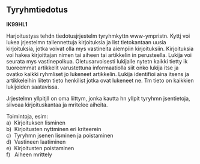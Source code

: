 Tyryhmtiedotus
--------------

**IK99HL1**

Harjoitustyss tehdn tiedotusjrjestelm tyryhmkyttn www-ympristn. Kyttj
voi lukea jrjestelmn tallennettuja kirjoituksia ja list tietokantaan
uusia kirjoituksia, jotka voivat olla mys vastineita aiempiin
kirjoituksiin. Kirjoituksia voi hakea kirjoittajan nimen tai aiheen tai
artikkelin in perusteella. Lukija voi seurata mys vastinepolkua.
Oletusarvoisesti lukijalle nytetn kaikki tietty ik tuoreemmat artikkelit
varustettuna informaatiolla siit onko lukija itse ja ovatko kaikki
ryhmliset jo lukeneet artikkelin. Lukija identifioi aina itsens ja
artikkeleihin liitetn tieto henkilist jotka ovat lukeneet ne. Tm tieto
on kaikkien lukijoiden saatavissa.

Jrjestelmn yllpitjll on oma liittym, jonka kautta hn yllpit tyryhmn
jsentietoja, siivoaa kirjoituskantaa ja mritelee aiheita.

Toimintoja, esim: \
a)  Kirjoituksen lisminen \
b)  Kirjoitusten nyttminen eri kriteerein \
c)  Tyryhmn jsenen lisminen ja poistaminen \
d)  Vastineen laatiminen \
e)  Kirjoitusten poistaminen \
f)   Aiheen mrittely \
 
